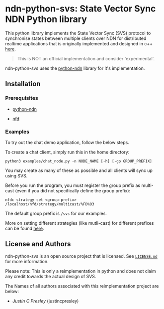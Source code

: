 # ndn-python-svs: State Vector Sync NDN Python library

This python library implements the State Vector Sync (SVS) protocol to synchronise states between multiple clients over NDN for distributed realtime applications that is originally implemented and designed in c++ [here](https://github.com/named-data/ndn-svs).

> This is NOT an official implementation and consider 'experimental'.

ndn-python-svs uses the [python-ndn](https://github.com/named-data/python-ndn) library for it's implementation.

## Installation

### Prerequisites

* [python-ndn](https://python-ndn.readthedocs.io/en/latest/src/installation.html)

* [nfd](https://named-data.net/doc/NFD/0.5.0/INSTALL.html)

### Examples

To try out the chat demo application, follow the below steps.

To create a chat client, simply run this in the home directory:
```
python3 examples/chat_node.py -n NODE_NAME [-h] [-gp GROUP_PREFIX]
```
You may create as many of these as possible and all clients will sync up using SVS.

Before you run the program, you must register the group prefix as multi-cast (even if you did not specifically define the group prefix):
```
nfdc strategy set <group-prefix> /localhost/nfd/strategy/multicast/%FD%03
```
The default group prefix is `/svs` for our examples.

More on setting different strategies (like mutli-cast) for different prefixes can be found [here](https://named-data.net/doc/NFD/current/manpages/nfdc-strategy.html).


## License and Authors

ndn-python-svs is an open source project that is licensed. See [`LICENSE.md`](LICENSE.md) for more information.

Please note: This is only a reimplementation in python and does not claim any credit towards the actual design of SVS.

The Names of all authors associated with this reimplementation project are below:

  * *Justin C Presley* (justincpresley)
